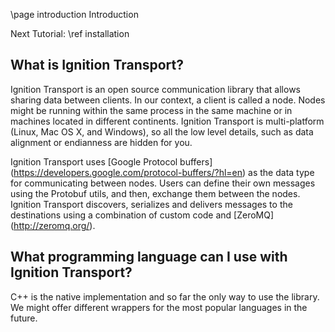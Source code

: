 \page introduction Introduction

Next Tutorial: \ref installation

## What is Ignition Transport?

Ignition Transport is an open source communication library that allows sharing
data between clients. In our context, a client is called a node. Nodes might
be running within the same process in the same machine or in machines located in
different continents. Ignition Transport is multi-platform (Linux, Mac OS X, and
Windows), so all the low level details, such as data alignment or endianness are
hidden for you.

Ignition Transport uses [Google Protocol buffers]
(https://developers.google.com/protocol-buffers/?hl=en) as the data type for
communicating between nodes. Users can define their own messages using the
Protobuf utils, and then, exchange them between the nodes. Ignition Transport
discovers, serializes and delivers messages to the destinations using a
combination of custom code and [ZeroMQ] (http://zeromq.org/).

## What programming language can I use with Ignition Transport?

C++ is the native implementation and so far the only way to use the library.
We might offer different wrappers for the most popular languages in the future.
